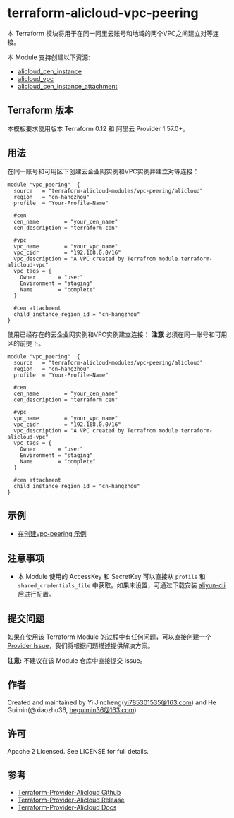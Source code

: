 terraform-alicloud-vpc-peering
=====================================================================

本 Terraform 模块将用于在同一阿里云账号和地域的两个VPC之间建立对等连接。

本 Module 支持创建以下资源:

* [alicloud_cen_instance](https://www.terraform.io/docs/providers/alicloud/r/cen_instance.html)
* [alicloud_vpc](https://www.terraform.io/docs/providers/alicloud/r/vpc.html)
* [alicloud_cen_instance_attachment](https://www.terraform.io/docs/providers/alicloud/r/cen_instance_attachment.html)


## Terraform 版本

本模板要求使用版本 Terraform 0.12 和 阿里云 Provider 1.57.0+。

## 用法

在同一账号和可用区下创建云企业网实例和VPC实例并建立对等连接：

```hcl
module "vpc_peering"  {
  source   = "terraform-alicloud-modules/vpc-peering/alicloud"
  region   = "cn-hangzhou"                
  profile  = "Your-Profile-Name"
  
  #cen
  cen_name        = "your_cen_name"
  cen_description = "terraform cen"

  #vpc
  vpc_name        = "your_vpc_name"
  vpc_cidr        = "192.168.0.0/16"
  vpc_description = "A VPC created by Terrafrom module terraform-alicloud-vpc"
  vpc_tags = {
    Owner       = "user"
    Environment = "staging"
    Name        = "complete"
  }
  
  #cen attachment
  child_instance_region_id = "cn-hangzhou"
}
```

使用已经存在的云企业网实例和VPC实例建立连接：
**注意** 必须在同一账号和可用区的前提下。

```hcl
module "vpc_peering"  {
  source   = "terraform-alicloud-modules/vpc-peering/alicloud"
  region   = "cn-hangzhou"                
  profile  = "Your-Profile-Name"
  
  #cen
  cen_name        = "your_cen_name"
  cen_description = "terraform cen"

  #vpc
  vpc_name        = "your_vpc_name"
  vpc_cidr        = "192.168.0.0/16"
  vpc_description = "A VPC created by Terrafrom module terraform-alicloud-vpc"
  vpc_tags = {
    Owner       = "user"
    Environment = "staging"
    Name        = "complete"
  }
  
  #cen attachment
  child_instance_region_id = "cn-hangzhou"
}
```

## 示例

* [在创建vpc-peering 示例](https://github.com/terraform-alicloud-modules/terraform-alicloud-vpc-peering/tree/master/examples/complete)

## 注意事项

* 本 Module 使用的 AccessKey 和 SecretKey 可以直接从 `profile` 和 `shared_credentials_file` 中获取。如果未设置，可通过下载安装 [aliyun-cli](https://github.com/aliyun/aliyun-cli#installation) 后进行配置。

提交问题
------
如果在使用该 Terraform Module 的过程中有任何问题，可以直接创建一个 [Provider Issue](https://github.com/terraform-providers/terraform-provider-alicloud/issues/new)，我们将根据问题描述提供解决方案。

**注意:** 不建议在该 Module 仓库中直接提交 Issue。

作者
-------
Created and maintained by Yi Jincheng(yi785301535@163.com) and He Guimin(@xiaozhu36, heguimin36@163.com)

许可
----
Apache 2 Licensed. See LICENSE for full details.

参考
---------
* [Terraform-Provider-Alicloud Github](https://github.com/terraform-providers/terraform-provider-alicloud)
* [Terraform-Provider-Alicloud Release](https://releases.hashicorp.com/terraform-provider-alicloud/)
* [Terraform-Provider-Alicloud Docs](https://www.terraform.io/docs/providers/alicloud/index.html)
